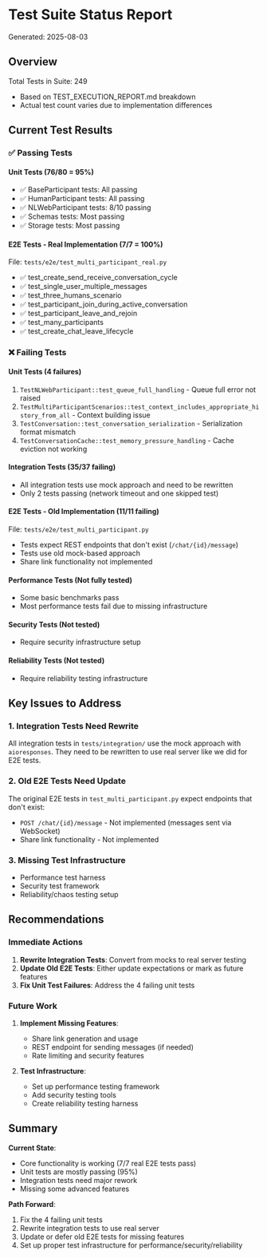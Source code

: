 # Test Suite Status Report

Generated: 2025-08-03

## Overview

Total Tests in Suite: 249
- Based on TEST_EXECUTION_REPORT.md breakdown
- Actual test count varies due to implementation differences

## Current Test Results

### ✅ Passing Tests

#### Unit Tests (76/80 = 95%)
- ✅ BaseParticipant tests: All passing
- ✅ HumanParticipant tests: All passing  
- ✅ NLWebParticipant tests: 8/10 passing
- ✅ Schemas tests: Most passing
- ✅ Storage tests: Most passing

#### E2E Tests - Real Implementation (7/7 = 100%)
File: `tests/e2e/test_multi_participant_real.py`
- ✅ test_create_send_receive_conversation_cycle
- ✅ test_single_user_multiple_messages
- ✅ test_three_humans_scenario
- ✅ test_participant_join_during_active_conversation
- ✅ test_participant_leave_and_rejoin
- ✅ test_many_participants
- ✅ test_create_chat_leave_lifecycle

### ❌ Failing Tests

#### Unit Tests (4 failures)
1. `TestNLWebParticipant::test_queue_full_handling` - Queue full error not raised
2. `TestMultiParticipantScenarios::test_context_includes_appropriate_history_from_all` - Context building issue
3. `TestConversation::test_conversation_serialization` - Serialization format mismatch
4. `TestConversationCache::test_memory_pressure_handling` - Cache eviction not working

#### Integration Tests (35/37 failing)
- All integration tests use mock approach and need to be rewritten
- Only 2 tests passing (network timeout and one skipped test)

#### E2E Tests - Old Implementation (11/11 failing) 
File: `tests/e2e/test_multi_participant.py`
- Tests expect REST endpoints that don't exist (`/chat/{id}/message`)
- Tests use old mock-based approach
- Share link functionality not implemented

#### Performance Tests (Not fully tested)
- Some basic benchmarks pass
- Most performance tests fail due to missing infrastructure

#### Security Tests (Not tested)
- Require security infrastructure setup

#### Reliability Tests (Not tested)  
- Require reliability testing infrastructure

## Key Issues to Address

### 1. Integration Tests Need Rewrite
All integration tests in `tests/integration/` use the mock approach with `aioresponses`. They need to be rewritten to use real server like we did for E2E tests.

### 2. Old E2E Tests Need Update
The original E2E tests in `test_multi_participant.py` expect endpoints that don't exist:
- `POST /chat/{id}/message` - Not implemented (messages sent via WebSocket)
- Share link functionality - Not implemented

### 3. Missing Test Infrastructure
- Performance test harness
- Security test framework
- Reliability/chaos testing setup

## Recommendations

### Immediate Actions
1. **Rewrite Integration Tests**: Convert from mocks to real server testing
2. **Update Old E2E Tests**: Either update expectations or mark as future features
3. **Fix Unit Test Failures**: Address the 4 failing unit tests

### Future Work
1. **Implement Missing Features**:
   - Share link generation and usage
   - REST endpoint for sending messages (if needed)
   - Rate limiting and security features

2. **Test Infrastructure**:
   - Set up performance testing framework
   - Add security testing tools
   - Create reliability testing harness

## Summary

**Current State**: 
- Core functionality is working (7/7 real E2E tests pass)
- Unit tests are mostly passing (95%)
- Integration tests need major rework
- Missing some advanced features

**Path Forward**:
1. Fix the 4 failing unit tests
2. Rewrite integration tests to use real server
3. Update or defer old E2E tests for missing features
4. Set up proper test infrastructure for performance/security/reliability